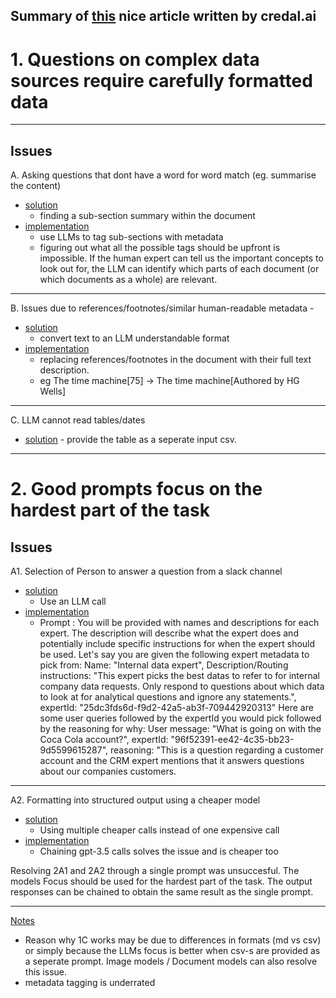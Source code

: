 Summary of [this](https://www.credal.ai/blog/takeaways-from-using-llms-on-corporate-documents) nice article written by credal.ai 
---
# 1. Questions on complex data sources require carefully formatted data
---
## Issues
A. Asking questions that dont have a word for word match (eg. summarise the content)
- <u>solution</u>
  -  finding a sub-section summary within the document
- <u>implementation</u>
  - use LLMs to tag sub-sections with metadata
  - figuring out what all the possible tags should be upfront is impossible. If the human expert can tell us the important concepts to look out for, the LLM can identify which parts of each document (or which documents as a whole) are relevant.
---
B. Issues due to references/footnotes/similar human-readable metadata - 
- <u>solution</u>
  -  convert text to an LLM understandable format
- <u>implementation</u>
  -  replacing references/footnotes in the document with their full text description.
  -  eg The time machine[75] -> The time machine[Authored by HG Wells]
    
---
C. LLM cannot read tables/dates 
- <u>solution</u> - provide the table as a seperate input csv. 

---
# 2. Good prompts focus on the hardest part of the task
## Issues

A1. Selection of Person to answer a question from a slack channel
- <u>solution</u>
  - Use an LLM call 
- <u>implementation</u>
  -  Prompt : You will be provided with names and descriptions for each expert. The description will describe what the expert does and potentially include specific instructions for when the expert should be used.  Let's say you are given the following expert metadata to pick from:
  Name: "Internal data expert", Description/Routing instructions: "This expert picks the best datas to refer to for internal company data requests. Only respond to questions about which data to look at for analytical questions and ignore any statements.", expertId: "25dc3fds6d-f9d2-42a5-ab3f-709442920313"
Here are some user queries followed by the expertId you would pick followed by the reasoning for why:
  User message: "What is going on with the Coca Cola account?", expertId: "96f52391-ee42-4c35-bb23-9d5599615287", reasoning: "This is a question regarding a customer account and the CRM expert mentions that it answers questions about our companies customers.

---
A2. Formatting into structured output using a cheaper model
- <u>solution</u>
  - Using multiple cheaper calls instead of one expensive call
- <u>implementation</u>
  - Chaining gpt-3.5 calls solves the issue and is cheaper too

Resolving 2A1 and 2A2 through a single prompt was unsuccesful. The models Focus should be used for the hardest part of the task. The output responses can be chained to obtain the same result as the single prompt.
 

-----

<u>Notes</u>
- Reason why 1C works may be due to differences in formats (md vs csv) or simply because the LLMs focus is better when csv-s are provided as a seperate prompt. Image models / Document models can also resolve this issue.
- metadata tagging is underrated
